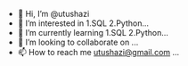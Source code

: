 - 👋 Hi, I’m @utushazi
- 👀 I’m interested in 1.SQL 2.Python...
- 🌱 I’m currently learning 1.SQL 2.Python...
- 💞️ I’m looking to collaborate on ...
- 📫 How to reach me utushazi@gmail.com ...

<!---
utushazi/utushazi is a ✨ special ✨ repository because its `README.md` (this file) appears on your GitHub profile.
You can click the Preview link to take a look at your changes.
--->

